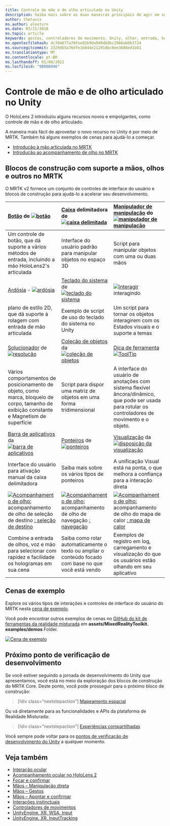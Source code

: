 ```yaml
---
title: Controle de mão e de olho articulado no Unity
description: Saiba mais sobre as duas maneiras principais de agir em seu olhar no Unity, gestos de mão e controladores de movimento.
author: thetuvix
ms.author: alexturn
ms.date: 03/21/2018
ms.topic: article
keywords: gestos, controladores de movimento, Unity, olhar, entrada, headset de realidade misturada, headset de realidade mista do Windows, headset de realidade virtual, MRTK, kit de ferramentas de realidade misturada
ms.openlocfilehash: 4c704677a78fee02b9da9d0db9bc2966ab6b3724
ms.sourcegitcommit: 2329db5a76dfe1b844e21291dbc8ee3888ed1b81
ms.translationtype: MT
ms.contentlocale: pt-BR
ms.lasthandoff: 01/08/2021
ms.locfileid: "98008946"
---
```

# <a name="articulated-hand-and-eye-tracking-in-unity"></a>Controle de mão e de olho articulado no Unity

O HoloLens 2 introduziu alguns recursos novos e empolgantes, como controle de mão e de olho articulado.

A maneira mais fácil de aproveitar o novo recurso no Unity é por meio de MRTK. Também há alguns exemplos de cenas para ajudá-lo a começar.

* [Introdução à mão articulada no MRTK](https://microsoft.github.io/MixedRealityToolkit-Unity/Documentation/Input/HandTracking.html)
* [Introdução ao acompanhamento de olho no MRTK](https://microsoft.github.io/MixedRealityToolkit-Unity/Documentation/EyeTracking/EyeTracking_Main.html)

## <a name="building-blocks-supporting-hands-eyes-and-others-in-mrtk"></a>Blocos de construção com suporte a mãos, olhos e outros no MRTK 

O MRTK v2 fornece um conjunto de controles de interface do usuário e blocos de construção para ajudá-lo a acelerar seu desenvolvimento.

|  [Botão](https://microsoft.github.io/MixedRealityToolkit-Unity/Documentation/README_Button.html) de [ ![ botão](images/MRTK_Button_Main.png)](https://microsoft.github.io/MixedRealityToolkit-Unity/Documentation/README_Button.html) | [Caixa](https://microsoft.github.io/MixedRealityToolkit-Unity/Documentation/README_BoundingBox.html) delimitadora de [ ![ caixa delimitada](images/MRTK_BoundingBox_Main.png)](https://microsoft.github.io/MixedRealityToolkit-Unity/Documentation/README_BoundingBox.html) | [Manipulador de manipulação](https://microsoft.github.io/MixedRealityToolkit-Unity/Documentation/README_ManipulationHandler.html) do [ ![ manipulador de manipulação](images/MRTK_Manipulation_Main.png)](https://microsoft.github.io/MixedRealityToolkit-Unity/Documentation/README_ManipulationHandler.html) |
|:--- | :--- | :--- |
| Um controle de botão, que dá suporte a vários métodos de entrada, incluindo a mão HoloLens2's articulada | Interface do usuário padrão para manipular objetos no espaço 3D | Script para manipular objetos com uma ou duas mãos |
|  [Ardósia](https://microsoft.github.io/MixedRealityToolkit-Unity/Documentation/README_Slate.html) - [ ![ ardósia](images/MRTK_Slate_Main.png)](https://microsoft.github.io/MixedRealityToolkit-Unity/Documentation/README_Slate.html) | [Teclado do sistema](https://microsoft.github.io/MixedRealityToolkit-Unity/Documentation/README_SystemKeyboard.html) de [ ![ teclado do sistema](images/MRTK_SystemKeyboard_Main.png)](https://microsoft.github.io/MixedRealityToolkit-Unity/Documentation/README_SystemKeyboard.html) | [ ![ Interagir](images/InteractableExamples.png)](https://microsoft.github.io/MixedRealityToolkit-Unity/Documentation/README_Interactable.html) interagindo [](https://microsoft.github.io/MixedRealityToolkit-Unity/Documentation/README_Interactable.html) |
| plano de estilo 2D, que dá suporte à rolagem com entrada de mão articulada | Exemplo de script de uso do teclado do sistema no Unity  | Um script para tornar os objetos interagirem com os Estados visuais e o suporte a temas |
|  [Solucionador](https://microsoft.github.io/MixedRealityToolkit-Unity/Documentation/README_Solver.html) de [ ![ resolução](images/MRTK_Solver_Main.png)](https://microsoft.github.io/MixedRealityToolkit-Unity/Documentation/README_Solver.html) | [Coleção de objetos](https://microsoft.github.io/MixedRealityToolkit-Unity/Documentation/README_ManipulationHandler.html) da [ ![ coleção de objetos](images/MRTK_ObjectCollection_Main.png)](https://microsoft.github.io/MixedRealityToolkit-Unity/Documentation/README_ManipulationHandler.html) | [Dica de ferramenta](https://microsoft.github.io/MixedRealityToolkit-Unity/Documentation/README_Tooltip.html) [ ![ ToolTip](images/MRTK_Tooltip_Main.png)](https://microsoft.github.io/MixedRealityToolkit-Unity/Documentation/README_Tooltip.html) |
| Vários comportamentos de posicionamento de objeto, como marca, bloqueio de corpo, tamanho de exibição constante e Magnetism de superfície | Script para dispor uma matriz de objetos em uma forma tridimensional | A interface do usuário de anotações com sistema flexível âncora/dinâmico, que pode ser usada para rotular os controladores de movimento e o objeto. |
|  [Barra de aplicativos](https://microsoft.github.io/MixedRealityToolkit-Unity/Documentation/README_AppBar.html) da [ ![ barra de aplicativos](images/MRTK_AppBar_Main.png)](https://microsoft.github.io/MixedRealityToolkit-Unity/Documentation/README_AppBar.html) | [Ponteiros](https://microsoft.github.io/MixedRealityToolkit-Unity/Documentation/Input/Pointers.html) de [ ![ ponteiros](images/MRTK_Pointer_Main.png)](https://microsoft.github.io/MixedRealityToolkit-Unity/Documentation/Input/Pointers.html) | [Visualização](https://microsoft.github.io/MixedRealityToolkit-Unity/Documentation/README_FingertipVisualization.html) da [ ![ disposição da visualização](images/MRTK_FingertipVisualization_Main.png)](https://microsoft.github.io/MixedRealityToolkit-Unity/Documentation/README_FingertipVisualization.html) |
| Interface do usuário para ativação manual da caixa delimitadora | Saiba mais sobre os vários tipos de ponteiros | A unificação Visual está na ponta, o que melhora a confiança para a interação direta |
|  [ ![ Acompanhamento de olho:](images/mrtk_et_targetselect.png)](https://microsoft.github.io/MixedRealityToolkit-Unity/Documentation/EyeTracking/EyeTracking_TargetSelection.html) acompanhamento de olho de seleção de destino [: seleção de destino](https://microsoft.github.io/MixedRealityToolkit-Unity/Documentation/EyeTracking/EyeTracking_TargetSelection.html) | [ ![ Acompanhamento de olho:](images/mrtk_et_navigation.png)](https://microsoft.github.io/MixedRealityToolkit-Unity/Documentation/EyeTracking/EyeTracking_Navigation.html) acompanhamento de olho de navegação [: navegação](https://microsoft.github.io/MixedRealityToolkit-Unity/Documentation/EyeTracking/EyeTracking_Navigation.html) | [ ![ Acompanhamento de olho:](images/mrtk_et_heatmaps.png)](https://microsoft.github.io/MixedRealityToolkit-Unity/Documentation/EyeTracking/EyeTracking_Visualization.html) acompanhamento de olho do mapa de calor [: mapa de calor](https://microsoft.github.io/MixedRealityToolkit-Unity/Documentation/EyeTracking/EyeTracking_Visualization.html) |
| Combine a entrada de olhos, voz e mão para selecionar com rapidez e facilidade os hologramas em sua cena | Saiba como rolar automaticamente o texto ou ampliar o conteúdo focado com base no que você está vendo| Exemplos de registro em log, carregamento e visualização do que os usuários estão olhando em seu aplicativo |

## <a name="example-scenes"></a>Cenas de exemplo

Explore os vários tipos de interações e controles de interface do usuário do MRTK nesta [cena de exemplo](https://microsoft.github.io/MixedRealityToolkit-Unity/Documentation/README_HandInteractionExamples.html).

Você pode encontrar outros exemplos de cenas no [GitHub do kit de ferramentas da realidade misturada](https://github.com/Microsoft/MixedRealityToolkit-Unity) em **assets/MixedRealityToolkit. examples/demos** Folder.

[![Cena de exemplo](images/MRTK_Examples.png)](https://microsoft.github.io/MixedRealityToolkit-Unity/Documentation/README_HandInteractionExamples.html)

## <a name="next-development-checkpoint"></a>Próximo ponto de verificação de desenvolvimento

Se você estiver seguindo a jornada de desenvolvimento do Unity que apresentamos, você está no meio da exploração dos blocos de construção do MRTK Core. Deste ponto, você pode prosseguir para o próximo bloco de construção:

> [!div class="nextstepaction"]
> [Mapeamento espacial](spatial-mapping-in-unity.md)

Ou vá diretamente para as funcionalidades e APIs da plataforma de Realidade Misturada:

> [!div class="nextstepaction"]
> [Experiências compartilhadas](shared-experiences-in-unity.md)

Você sempre pode voltar para os [pontos de verificação de desenvolvimento do Unity](unity-development-overview.md#2-core-building-blocks) a qualquer momento.

## <a name="see-also"></a>Veja também

* [Interação ocular](../../design/eye-gaze-interaction.md)
* [Acompanhamento ocular no HoloLens 2](../../design/eye-tracking.md)
* [Focar e confirmar](../../design/gaze-and-commit.md)
* [Mãos – Manipulação direta](../../design/direct-manipulation.md)
* [Mãos – Gestos](../../design/gaze-and-commit.md#composite-gestures)
* [Mãos – Apontar e confirmar](../../design/point-and-commit.md)
* [Interações instinctuais](../../design/interaction-fundamentals.md)
* [Controladores de movimentos](../../design/motion-controllers.md)
* [UnityEngine. XR. WSA. Input](https://docs.unity3d.com/ScriptReference/XR.WSA.Input.InteractionManager.html)
* [UnityEngine. XR. InputTracking](https://docs.unity3d.com/ScriptReference/XR.InputTracking.html)
